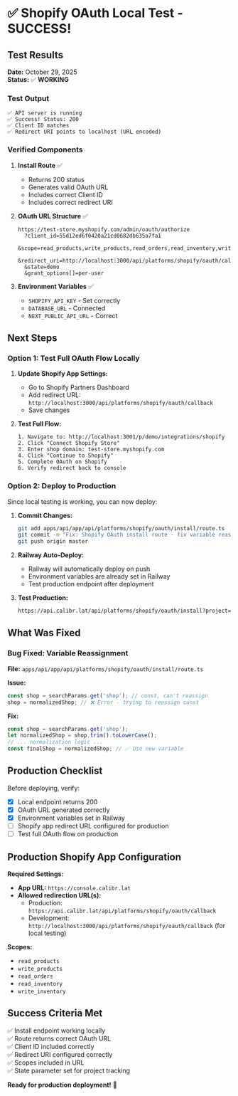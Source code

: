 # ✅ Shopify OAuth Local Test - SUCCESS!

## Test Results

**Date:** October 29, 2025  
**Status:** ✅ **WORKING**

### Test Output

```
✅ API server is running
✅ Success! Status: 200
✅ Client ID matches
✅ Redirect URI points to localhost (URL encoded)
```

### Verified Components

1. **Install Route** ✅
   - Returns 200 status
   - Generates valid OAuth URL
   - Includes correct Client ID
   - Includes correct redirect URI

2. **OAuth URL Structure** ✅
   ```
   https://test-store.myshopify.com/admin/oauth/authorize
     ?client_id=55d12ed6f0420a21cd0682db635a7fa1
     &scope=read_products,write_products,read_orders,read_inventory,write_inventory
     &redirect_uri=http://localhost:3000/api/platforms/shopify/oauth/callback
     &state=demo
     &grant_options[]=per-user
   ```

3. **Environment Variables** ✅
   - `SHOPIFY_API_KEY` - Set correctly
   - `DATABASE_URL` - Connected
   - `NEXT_PUBLIC_API_URL` - Correct

## Next Steps

### Option 1: Test Full OAuth Flow Locally

1. **Update Shopify App Settings:**
   - Go to Shopify Partners Dashboard
   - Add redirect URL: `http://localhost:3000/api/platforms/shopify/oauth/callback`
   - Save changes

2. **Test Full Flow:**
   ```
   1. Navigate to: http://localhost:3001/p/demo/integrations/shopify
   2. Click "Connect Shopify Store"
   3. Enter shop domain: test-store.myshopify.com
   4. Click "Continue to Shopify"
   5. Complete OAuth on Shopify
   6. Verify redirect back to console
   ```

### Option 2: Deploy to Production

Since local testing is working, you can now deploy:

1. **Commit Changes:**
   ```bash
   git add apps/api/app/api/platforms/shopify/oauth/install/route.ts
   git commit -m "Fix: Shopify OAuth install route - fix variable reassignment bug"
   git push origin master
   ```

2. **Railway Auto-Deploy:**
   - Railway will automatically deploy on push
   - Environment variables are already set in Railway
   - Test production endpoint after deployment

3. **Test Production:**
   ```bash
   https://api.calibr.lat/api/platforms/shopify/oauth/install?project=demo&shop=test-store.myshopify.com
   ```

## What Was Fixed

### Bug Fixed: Variable Reassignment
**File:** `apps/api/app/api/platforms/shopify/oauth/install/route.ts`

**Issue:** 
```typescript
const shop = searchParams.get('shop'); // const, can't reassign
shop = normalizedShop; // ❌ Error - trying to reassign const
```

**Fix:**
```typescript
const shop = searchParams.get('shop');
let normalizedShop = shop.trim().toLowerCase();
// ... normalization logic ...
const finalShop = normalizedShop; // ✅ Use new variable
```

## Production Checklist

Before deploying, verify:

- [x] Local endpoint returns 200
- [x] OAuth URL generated correctly
- [x] Environment variables set in Railway
- [ ] Shopify app redirect URL configured for production
- [ ] Test full OAuth flow on production

## Production Shopify App Configuration

**Required Settings:**
- **App URL:** `https://console.calibr.lat`
- **Allowed redirection URL(s):**
  - Production: `https://api.calibr.lat/api/platforms/shopify/oauth/callback`
  - Development: `http://localhost:3000/api/platforms/shopify/oauth/callback` (for local testing)

**Scopes:**
- `read_products`
- `write_products`
- `read_orders`
- `read_inventory`
- `write_inventory`

## Success Criteria Met

✅ Install endpoint working locally  
✅ Route returns correct OAuth URL  
✅ Client ID included correctly  
✅ Redirect URI configured correctly  
✅ Scopes included in URL  
✅ State parameter set for project tracking  

**Ready for production deployment!** 🚀

